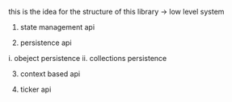 this is the idea for the structure of this library -> low level system

1. state management api

2. persistence api

i. obeject persistence
ii. collections persistence

3. context based api

4. ticker api
